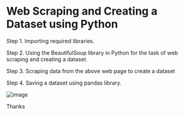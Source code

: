 # Web Scraping and Creating a Dataset using Python

Step 1. Importing required libraries.

Step 2. Using the BeautifulSoup library in Python for the task of web scraping and creating a dataset.

Step 3. Scraping data from the above web page to create a dataset

Step 4. Saving a dataset using pandas library.

![image](https://user-images.githubusercontent.com/118778677/227388548-c2b3bfef-61f6-400a-a914-ef2b89d7f4b7.png)


Thanks
